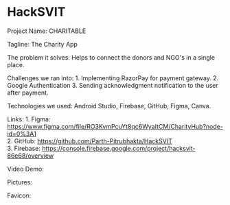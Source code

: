 # HackSVIT

Project Name: CHARITABLE

Tagline: The Charity App

The problem it solves: Helps to connect the donors and NGO's in a single place.

Challenges we ran into: 1. Implementing RazorPay for payment gateway.
2. Google Authentication
3.  Sending acknowledgment notification to the user after payment.

Technologies we used:  Android Studio, Firebase, GitHub, Figma, Canva.

Links: 1. Figma: https://www.figma.com/file/RO3KvmPcuYt8qc6WyaItCM/CharityHub?node-id=0%3A1 <br/>
       2. GitHub: https://github.com/Parth-Pitrubhakta/HackSVIT <br/>
       3. Firebase: https://console.firebase.google.com/project/hacksvit-86e68/overview  <br/>

Video Demo:

Pictures:

Favicon:



